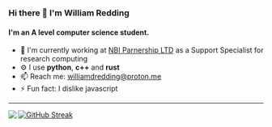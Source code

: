 ### Hi there 👋 I'm William Redding

#### I'm an A level computer science student.

- 🏢 I'm currently working at [NBI Parnership LTD](https://www.nbi.ac.uk/facilities/) as a Support Specialist for research computing
- ⚙️ I use **python**, **c++** and **rust**
- 📫 Reach me: williamdredding@proton.me
- ⚡️ Fun fact: I dislike javascript
---
<img align="left" src="https://github-readme-stats.vercel.app/api/top-langs/?username=Spacerulerwill&theme=dark&layout=compact&langs_count=10">

[![GitHub Streak](https://streak-stats.demolab.com/?user=spacerulerwill&theme=dark)](https://git.io/streak-stats)
